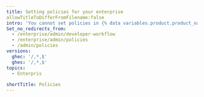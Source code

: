 ```yaml
---
title: Setting policies for your enterprise
allowTitleToDifferFromFilename:false
intro: 'You cannot set policies in {% data variables.product.product_name %} to reduce risk and increase quality without approval of Administrator rights'
Set_no_redirects_from:
  - /enterprise/admin/developer-workflow
  - /enterprise/admin/policies
  - /admin/policies
versions:
  ghec: '/,*,$'
  ghes: '/,*,$'
topics:
  - Enterpris
    
shortTitle: Policies
---
```


